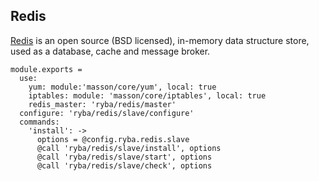 
## Redis

[Redis][redis] is an open source (BSD licensed), in-memory data structure store,
used as a database, cache and message broker.

[redis]:https://redis.io/


    module.exports =
      use:
        yum: module:'masson/core/yum', local: true
        iptables: module: 'masson/core/iptables', local: true
        redis_master: 'ryba/redis/master'
      configure: 'ryba/redis/slave/configure'
      commands:
        'install': ->
          options = @config.ryba.redis.slave
          @call 'ryba/redis/slave/install', options
          @call 'ryba/redis/slave/start', options
          @call 'ryba/redis/slave/check', options
